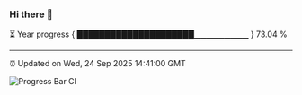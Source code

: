 ### Hi there 👋

⏳ Year progress { █████████████████████▁▁▁▁▁▁▁▁▁ } 73.04 %

---

⏰ Updated on Wed, 24 Sep 2025 14:41:00 GMT

![Progress Bar CI](https://github.com/IshwaranRudhara/GIT-ACTION/workflows/Progress%20Bar%20CI/badge.svg)
